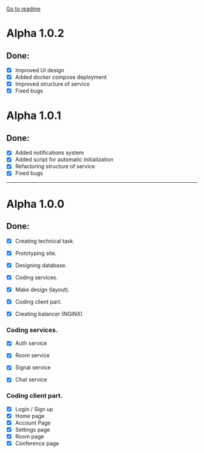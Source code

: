[Go to readme](../README.md)

# Alpha 1.0.2

## Done: 
- [x] Improved UI design
- [x] Added docker compose deployment
- [x] Improved structure of service
- [x] Fixed bugs 

# Alpha 1.0.1

## Done:
- [x] Added notifications system
- [x] Added script for automatic initialization
- [x] Refactoring structure of service
- [x] Fixed bugs

---

# Alpha 1.0.0

## Done:
- [x] Creating technical task.
- [x] Prototyping site.
- [x] Designing database. 
- [x] Coding services.
- [x] Make design (layout).
- [x] Coding client part.
- [x] Creating balancer (NGINX)


### Coding services.
- [x] Auth service
- [x] Room service
- [x] Signal service
- [x] Chat service


### Coding client part.
- [x] Login / Sign up
- [x] Home page
- [x] Account Page
- [x] Settings page
- [x] Room page
- [x] Conference page